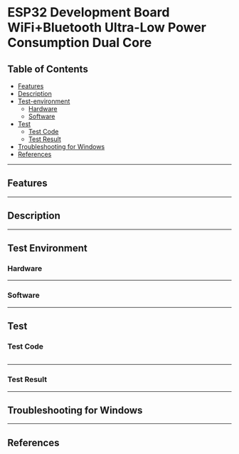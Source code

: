 # ESP32 Development Board WiFi+Bluetooth Ultra-Low Power Consumption Dual Core

## Table of Contents

-   [Features](#features)
-   [Description](#description)
-   [Test-environment](#test-environment)
    -   [Hardware](#hardware)
    -   [Software](#software)
-   [Test](#test)
    -   [Test Code](#test-code)
    -   [Test Result](#test-result)
-   [Troubleshooting for Windows](#troubleshooting-for-windows)
-   [References](#references)

---

## Features

---

## Description

---

## Test Environment

### Hardware

---

### Software

---

## Test

### Test Code

```c++

```

---

### Test Result

---

## Troubleshooting for Windows

---

## References
